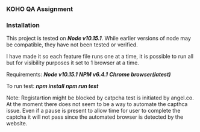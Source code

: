 ### KOHO QA Assignment

### Installation

This project is tested on ***Node v10.15.1***.  While earlier versions of node may be compatible, they have not been tested or verified.

I have made it so each feature file runs one at a time, it is possible to run all but for visibility purposes it set to 1 browser at a time. 

Requirements: 
***Node v10.15.1***
***NPM v6.4.1***
***Chrome browser(latest)***

To run test:
***npm install***
***npm run test***

Note:
Registartion might be blocked by catpcha test is initiated by angel.co. 
At the moment there does not seem to be a way to automate the capthca issue.
Even if a pause is present to allow time for user to complete the captcha it will not pass since the automated browser is detected by the website.
